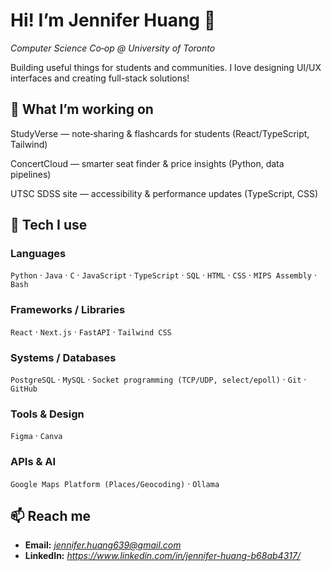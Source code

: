 # Hi! I’m Jennifer Huang 👋

*Computer Science Co‑op @ University of Toronto*

Building useful things for students and communities. I love designing UI/UX interfaces and creating full-stack solutions!

## 🚀 What I’m working on

StudyVerse — note‑sharing & flashcards for students (React/TypeScript, Tailwind)

ConcertCloud — smarter seat finder & price insights (Python, data pipelines)

UTSC SDSS site — accessibility & performance updates (TypeScript, CSS)


## 🧰 Tech I use

### Languages

`Python` · `Java` · `C` · `JavaScript` · `TypeScript` · `SQL` · `HTML` · `CSS` · `MIPS Assembly` · `Bash`

### Frameworks / Libraries

`React` · `Next.js` · `FastAPI` · `Tailwind CSS`

### Systems / Databases

`PostgreSQL` · `MySQL` · `Socket programming (TCP/UDP, select/epoll)` · `Git` · `GitHub`

### Tools & Design

`Figma` · `Canva` 

### APIs & AI

`Google Maps Platform (Places/Geocoding)` · `Ollama` 

## 📫 Reach me

* **Email:** *jennifer.huang639@gmail.com*
* **LinkedIn:** *https://www.linkedin.com/in/jennifer-huang-b68ab4317/*
